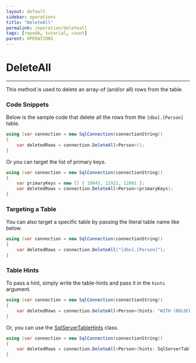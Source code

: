 ```yaml
---
layout: default
sidebar: operations
title: "DeleteAll"
permalink: /operation/deleteall
tags: [repodb, tutorial, count]
parent: OPERATIONS
---
```


# DeleteAll

---

This method is used to delete an array-of (and/or all) rows from the table.

### Code Snippets

Below is the sample code that delete all the rows from the `[dbo].[Person]` table.

```csharp
using (var connection = new SqlConnection(connectionString))
{
    var deletedRows = connection.DeleteAll<Person>();
}
```

Or you can target the list of primary keys.

```csharp
using (var connection = new SqlConnection(connectionString))
{
    var primaryKeys = new [] { 10045, 11921, 12001 }; 
    var deletedRows = connection.DeleteAll<Person>(primaryKeys);
}
```

### Targeting a Table

You can also target a specific table by passing the literal table name like below.

```csharp
using (var connection = new SqlConnection(connectionString))
{
    var deletedRows = connection.DeleteAll("[dbo].[Person]");
}
```

### Table Hints

To pass a hint, simply write the table-hints and pass it in the `hints` argument.

```csharp
using (var connection = new SqlConnection(connectionString))
{
    var deletedRows = connection.DeleteAll<Person>(hints: "WITH (NOLOCK)");
}
```

Or, you can use the [SqlServerTableHints](/class/sqlservertablehints) class.

```csharp
using (var connection = new SqlConnection(connectionString))
{
    var deletedRows = connection.DeleteAll<Person>(hints: SqlServerTableHints.TabLock);
}
```
